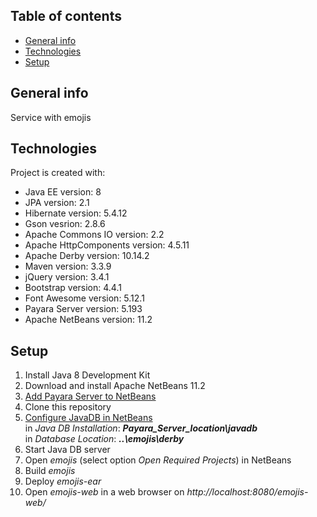 ## Table of contents
* [General info](#general-info)
* [Technologies](#technologies)
* [Setup](#setup)

## General info
Service with emojis

## Technologies
Project is created with:
* Java EE version: 8
* JPA version: 2.1
* Hibernate version: 5.4.12
* Gson vesrion: 2.8.6
* Apache Commons IO version: 2.2
* Apache HttpComponents version: 4.5.11
* Apache Derby version: 10.14.2
* Maven version: 3.3.9
* jQuery version: 3.4.1
* Bootstrap version: 4.4.1
* Font Awesome version: 5.12.1
* Payara Server version: 5.193
* Apache NetBeans version: 11.2

## Setup
1. Install Java 8 Development Kit
2. Download and install Apache NetBeans 11.2
3. [Add Payara Server to NetBeans](https://blog.payara.fish/adding-payara-server-to-netbeans)
4. Clone this repository
5. [Configure JavaDB in NetBeans](https://web.csulb.edu/~mopkins/cecs323/netbeans.shtml)  
in *Java DB Installation*: **_Payara_Server_location\javadb_**  
in *Database Location*: **_..\emojis\derby_**
6. Start Java DB server
7. Open *emojis* (select option *Open Required Projects*) in NetBeans
8. Build *emojis*
9. Deploy *emojis-ear* 
10. Open *emojis-web* in a web browser on *http://localhost:8080/emojis-web/*

